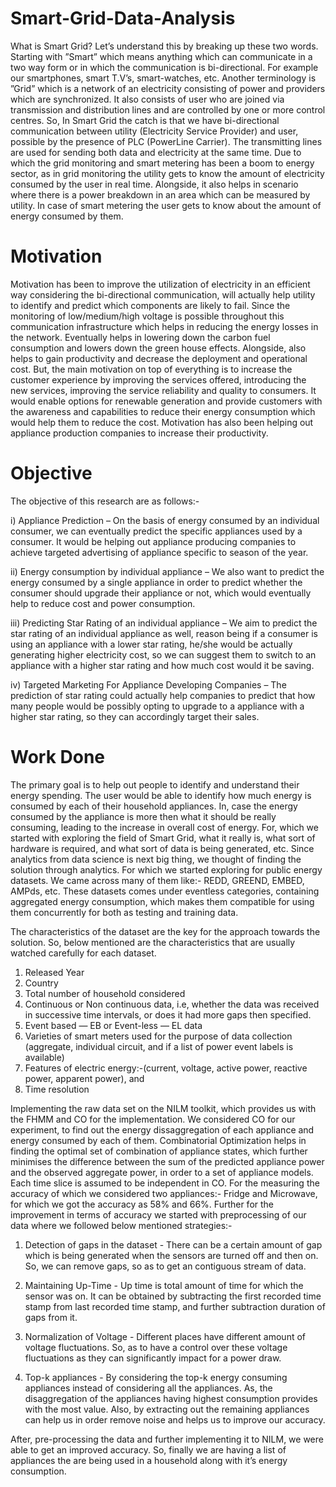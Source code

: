 # Smart-Grid-Data-Analysis

What is Smart Grid? 
Let’s understand this by breaking up these two words. Starting with ”Smart” which means anything which can communicate in a two way form or in which the communication is bi-directional. 
For example our smartphones, smart T.V’s, smart-watches, etc. Another terminology is ”Grid” which is a network of an electricity consisting of power and providers which are synchronized. It also consists of user who are joined via transmission and distribution lines and are controlled by one or more control centres.
So, In Smart Grid the catch is that we have bi-directional communication between utility (Electricity Service Provider) and user, possible by the presence of PLC (PowerLine Carrier). 
The transmitting lines are used for sending both data and electricity at the same time. Due to which the grid monitoring and smart metering has been a boom to energy sector, as in grid monitoring the utility gets to know the amount of electricity consumed by the user in real time. 
Alongside, it also helps in scenario where there is a power breakdown in an area which can be measured by utility. In case of smart metering the user gets to know about the amount of energy consumed by them.

# Motivation

Motivation has been to improve the utilization of electricity in an efficient way considering the bi-directional communication, will actually help utility to identify and predict which components are likely to fail.  Since the monitoring of low/medium/high voltage is possible throughout this communication infrastructure which helps in reducing the energy losses in the network. 
Eventually helps in lowering down the carbon fuel consumption and lowers down the green house effects. Alongside, also helps to gain productivity and decrease the deployment and operational cost. But, the main motivation on top of everything is to increase the customer experience by improving the services offered, introducing the new services, improving the service reliability and quality to consumers. It would enable options for renewable generation and provide customers with the awareness and capabilities to reduce their energy consumption which would help them to reduce the cost. 
Motivation has also been helping out appliance production companies to increase their productivity.

# Objective
The objective of this research are as follows:-

i) Appliance Prediction – On the basis of energy consumed by an individual consumer,
we can eventually predict the specific appliances used by a consumer. It would be
helping out appliance producing companies to achieve targeted advertising of appliance
specific to season of the year.

ii) Energy consumption by individual appliance – We also want to predict the energy
consumed by a single appliance in order to predict whether the consumer should upgrade their appliance or not, which would eventually help to reduce cost and power
consumption.

iii) Predicting Star Rating of an individual appliance – We aim to predict the star rating
of an individual appliance as well, reason being if a consumer is using an appliance
with a lower star rating, he/she would be actually generating higher electricity cost, so
we can suggest them to switch to an appliance with a higher star rating and how much
cost would it be saving.

iv) Targeted Marketing For Appliance Developing Companies – The prediction of star
rating could actually help companies to predict that how many people would be possibly
opting to upgrade to a appliance with a higher star rating, so they can accordingly target
their sales.

# Work Done

The primary goal is to help out people to identify and understand their energy spending. The user would be able to identify how much energy is consumed by each of their household appliances. In, case the energy consumed by the appliance is more then what it should be really consuming, leading to the increase in overall cost of energy. For, which we started with exploring the field of Smart Grid, what it really is, what sort of hardware is required, and what sort of data is being generated, etc. Since analytics from data science is next big thing, we thought of finding the solution through analytics. 
For which we started exploring for public energy datasets. We came across many of them like:- REDD, GREEND, EMBED, AMPds, etc. These datasets comes under eventless categories, containing aggregated energy consumption, which makes them compatible for using them concurrently for both as testing and training data. 

The characteristics of the dataset are the key for the approach towards the solution. So, below mentioned are the characteristics that are usually watched carefully for each
dataset.
1. Released Year
2. Country
3. Total number of household considered
4. Continuous or Non continuous data, i.e, whether the data was received in successive time intervals, or does it had more gaps then specified.
5. Event based — EB or Event-less — EL data
6. Varieties of smart meters used for the purpose of data collection (aggregate, individual circuit, and if a list of power event labels is available)
7. Features of electric energy:-(current, voltage, active power, reactive power, apparent power), and
8. Time resolution

Implementing the raw data set on the NILM toolkit, which provides us with the FHMM and CO for the implementation. We considered CO for our experiment, to find
out the energy dissaggregation of each appliance and energy consumed by each of them.
Combinatorial Optimization helps in finding the optimal set of combination of appliance states, which further minimises the difference between the sum of the predicted appliance power and the observed aggregate power, in order to a set of appliance models.
Each time slice is assumed to be independent in CO. For the measuring the accuracy of which we considered two appliances:- Fridge and Microwave, for which we got the
accuracy as 58% and 66%. Further for the improvement in terms of accuracy we started with preprocessing of our data where we followed below mentioned strategies:-

1. Detection of gaps in the dataset - There can be a certain amount of gap which is being generated when the sensors are turned off and then on. So, we can remove
gaps, so as to get an contiguous stream of data.

2. Maintaining Up-Time - Up time is total amount of time for which the sensor was on. It can be obtained by subtracting the first recorded time stamp from last
recorded time stamp, and further subtraction duration of gaps from it.

3. Normalization of Voltage - Different places have different amount of voltage fluctuations. So, as to have a control over these voltage fluctuations as they can significantly impact for a power draw.

4. Top-k appliances - By considering the top-k energy consuming appliances instead
of considering all the appliances. As, the disaggregation of the appliances having
highest consumption provides with the most value. Also, by extracting out the
remaining appliances can help us in order remove noise and helps us to improve
our accuracy.

After, pre-processing the data and further implementing it to NILM, we were able to get an improved accuracy. So, finally we are having a list of appliances the are being used in a household along with it’s energy consumption.
